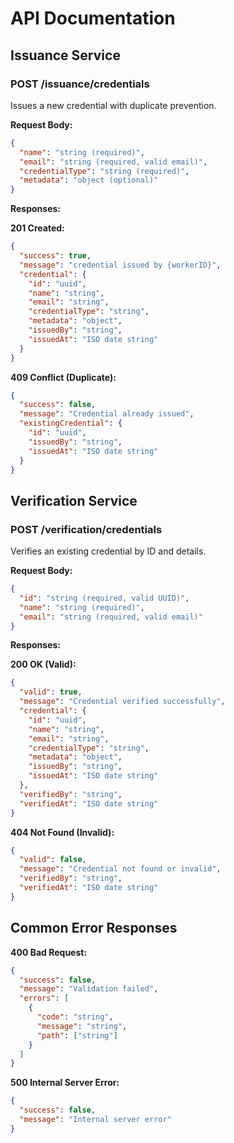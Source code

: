 # API Documentation

## Issuance Service

### POST /issuance/credentials

Issues a new credential with duplicate prevention.

**Request Body:**
```json
{
  "name": "string (required)",
  "email": "string (required, valid email)",
  "credentialType": "string (required)",
  "metadata": "object (optional)"
}
```

**Responses:**

**201 Created:**
```json
{
  "success": true,
  "message": "credential issued by {workerID}",
  "credential": {
    "id": "uuid",
    "name": "string",
    "email": "string",
    "credentialType": "string",
    "metadata": "object",
    "issuedBy": "string",
    "issuedAt": "ISO date string"
  }
}
```

**409 Conflict (Duplicate):**
```json
{
  "success": false,
  "message": "Credential already issued",
  "existingCredential": {
    "id": "uuid",
    "issuedBy": "string",
    "issuedAt": "ISO date string"
  }
}
```

## Verification Service

### POST /verification/credentials

Verifies an existing credential by ID and details.

**Request Body:**
```json
{
  "id": "string (required, valid UUID)",
  "name": "string (required)",
  "email": "string (required, valid email)"
}
```

**Responses:**

**200 OK (Valid):**
```json
{
  "valid": true,
  "message": "Credential verified successfully",
  "credential": {
    "id": "uuid",
    "name": "string",
    "email": "string",
    "credentialType": "string",
    "metadata": "object",
    "issuedBy": "string",
    "issuedAt": "ISO date string"
  },
  "verifiedBy": "string",
  "verifiedAt": "ISO date string"
}
```

**404 Not Found (Invalid):**
```json
{
  "valid": false,
  "message": "Credential not found or invalid",
  "verifiedBy": "string",
  "verifiedAt": "ISO date string"
}
```

## Common Error Responses

**400 Bad Request:**
```json
{
  "success": false,
  "message": "Validation failed",
  "errors": [
    {
      "code": "string",
      "message": "string",
      "path": ["string"]
    }
  ]
}
```

**500 Internal Server Error:**
```json
{
  "success": false,
  "message": "Internal server error"
}
```